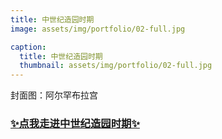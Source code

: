 ```yaml
---
title: 中世纪造园时期
image: assets/img/portfolio/02-full.jpg

caption:
  title: 中世纪造园时期
  thumbnail: assets/img/portfolio/02-full.jpg
---
```


封面图：阿尔罕布拉宫

### [✨点我走进中世纪造园时期✨](./2)